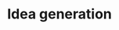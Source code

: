 ---
title: Idea generation
parent: Foundations
grand_parent: The first 6 weeks
has_children: false
nav_order: 1
---